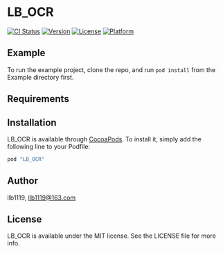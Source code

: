 # LB_OCR

[![CI Status](http://img.shields.io/travis/llb1119/LB_OCR.svg?style=flat)](https://travis-ci.org/llb1119/LB_OCR)
[![Version](https://img.shields.io/cocoapods/v/LB_OCR.svg?style=flat)](http://cocoapods.org/pods/LB_OCR)
[![License](https://img.shields.io/cocoapods/l/LB_OCR.svg?style=flat)](http://cocoapods.org/pods/LB_OCR)
[![Platform](https://img.shields.io/cocoapods/p/LB_OCR.svg?style=flat)](http://cocoapods.org/pods/LB_OCR)

## Example

To run the example project, clone the repo, and run `pod install` from the Example directory first.

## Requirements

## Installation

LB_OCR is available through [CocoaPods](http://cocoapods.org). To install
it, simply add the following line to your Podfile:

```ruby
pod "LB_OCR"
```

## Author

llb1119, llb1119@163.com

## License

LB_OCR is available under the MIT license. See the LICENSE file for more info.
